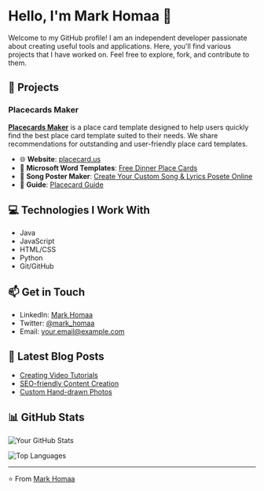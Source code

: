 # Hello, I'm Mark Homaa 👋

Welcome to my GitHub profile! I am an independent developer passionate about creating useful tools and applications. Here, you'll find various projects that I have worked on. Feel free to explore, fork, and contribute to them.

## 🚀 Projects

### Placecards Maker
**[Placecards Maker](https://placecard.us)** is a place card template designed to help users quickly find the best place card template suited to their needs. We share recommendations for outstanding and user-friendly place card templates.

- 🌐 **Website**: [placecard.us](https://placecard.us)
- 📄 **Microsoft Word Templates**: [Free Dinner Place Cards](https://placecard.us/free-dinner-place-cards)
- 📄 **Song Poster Maker**: [Create Your Custom Song & Lyrics Posete Online](https://sharegiftlist.com/)
- 📄 **Guide**: [Placecard Guide](https://placecard.us/placecard-guide)

## 💻 Technologies I Work With

- Java
- JavaScript
- HTML/CSS
- Python
- Git/GitHub

## 📫 Get in Touch

- LinkedIn: [Mark Homaa](https://www.linkedin.com/in/mark_homaa)
- Twitter: [@mark_homaa](https://twitter.com/mark_homaa)
- Email: [your.email@example.com](mailto:hello@placecard.us)

## 📝 Latest Blog Posts

- [Creating Video Tutorials](#)
- [SEO-friendly Content Creation](#)
- [Custom Hand-drawn Photos](#)

## 📊 GitHub Stats

![Your GitHub Stats](https://github-readme-stats.vercel.app/api?username=placecardus&show_icons=true&theme=radical)

![Top Languages](https://github-readme-stats.vercel.app/api/top-langs/?username=placecardus&layout=compact&theme=radical)

---

⭐️ From [Mark Homaa](https://github.com/placecardus)
